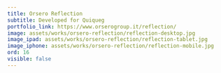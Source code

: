 ```yaml
---
title: Orsero Reflection
subtitle: Developed for Quiqueg
portfolio_link: https://www.orserogroup.it/reflection/
image: assets/works/orsero-reflection/reflection-desktop.jpg
image_ipad: assets/works/orsero-reflection/reflection-tablet.jpg
image_iphone: assets/works/orsero-reflection/reflection-mobile.jpg
ord: 16
visible: false
---
```


